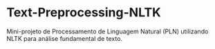 # Text-Preprocessing-NLTK
Mini-projeto de Processamento de Linguagem Natural (PLN) utilizando NLTK para análise fundamental de texto.
